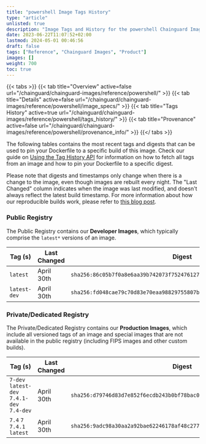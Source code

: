 ```yaml
---
title: "powershell Image Tags History"
type: "article"
unlisted: true
description: "Image Tags and History for the powershell Chainguard Image"
date: 2023-06-22T11:07:52+02:00
lastmod: 2024-05-01 00:46:56
draft: false
tags: ["Reference", "Chainguard Images", "Product"]
images: []
weight: 700
toc: true
---
```


{{< tabs >}}
{{< tab title="Overview" active=false url="/chainguard/chainguard-images/reference/powershell/" >}}
{{< tab title="Details" active=false url="/chainguard/chainguard-images/reference/powershell/image_specs/" >}}
{{< tab title="Tags History" active=true url="/chainguard/chainguard-images/reference/powershell/tags_history/" >}}
{{< tab title="Provenance" active=false url="/chainguard/chainguard-images/reference/powershell/provenance_info/" >}}
{{</ tabs >}}

The following tables contains the most recent tags and digests that can be used to pin your Dockerfile to a specific build of this image. Check our guide on [Using the Tag History API](/chainguard/chainguard-images/using-the-tag-history-api/) for information on how to fetch all tags from an image and how to pin your Dockerfile to a specific digest.

Please note that digests and timestamps only change when there is a change to the image, even though images are rebuilt every night. The "Last Changed" column indicates when the image was last modified, and doesn't always reflect the latest build timestamp. For more information about how our reproducible builds work, please refer to [this blog post](https://www.chainguard.dev/unchained/reproducing-chainguards-reproducible-image-builds).

### Public Registry
The Public Registry contains our **Developer Images**, which typically comprise the `latest*` versions of an image.

| Tag (s)       | Last Changed | Digest                                                                    |
|---------------|--------------|---------------------------------------------------------------------------|
|  `latest`     | April 30th   | `sha256:86c05b7f0a8e6aa39b742073f752476127d0eb583a0d9aeead6ea51120affd00` |
|  `latest-dev` | April 30th   | `sha256:fd048cae79c70d83e70eaa98829755807be7943f2c55f6654f35936899ec3a26` |


### Private/Dedicated Registry
The Private/Dedicated Registry contains our **Production Images**, which include all versioned tags of an image and special images that are not available in the public registry (including FIPS images and other custom builds).

| Tag (s)                                     | Last Changed | Digest                                                                    |
|---------------------------------------------|--------------|---------------------------------------------------------------------------|
|  `7-dev` `latest-dev` `7.4.1-dev` `7.4-dev` | April 30th   | `sha256:d79746d83d7e852f6ecdb243b0bf78bac0ef9b03db2392a15b2088e7e9b7b101` |
|  `7.4` `7` `7.4.1` `latest`                 | April 30th   | `sha256:9adc98a30aa2a92bae62246178af48c277d60b6930dd86912b5a006a72cfcc70` |

